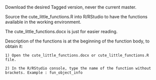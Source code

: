 Download the desired Tagged version, never the current master.

Source the cute_little_functions.R into R/RStudio to have the functions available in the working environment.

The cute_little_functions.docx is just for easier reading.

Description of the functions is at the beginning of the function body, to obtain it:

	1) Open the cute_little_functions.docx or cute_little_functions.R file.
	
	2) In the R/RStudio console, type the name of the function without brackets. Example : fun_object_info